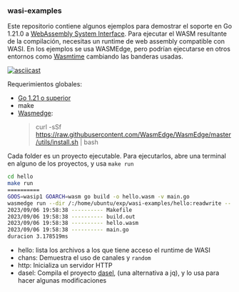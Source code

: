 ### wasi-examples

Este repositorio contiene algunos ejemplos para demostrar el soporte en Go 1.21.0 a [WebAssembly System Interface](https://wasi.dev/). Para ejecutar el WASM resultante de la compilación, necesitas un runtime de web assembly compatible con WASI.
En los ejemplos se usa WASMEdge, pero podrían ejecutarse en otros entornos como [Wasmtime](https://wasmtime.dev/) cambiando las banderas usadas.

[![asciicast](https://asciinema.org/a/5xKtQ78BAGVAiVP9TVLdXcNTQ.svg)](https://asciinema.org/a/5xKtQ78BAGVAiVP9TVLdXcNTQ) 

Requerimientos globales:
* [Go 1.21 o superior](https://go.dev/dl/)
* make
* [Wasmedge](https://wasmedge.org/docs/):
    > curl -sSf https://raw.githubusercontent.com/WasmEdge/WasmEdge/master/utils/install.sh | bash

Cada folder es un proyecto ejecutable. Para ejecutarlos, abre una terminal en alguno de los proyectos, y usa `make run`
```bash
cd hello
make run 
==========
GOOS=wasip1 GOARCH=wasm go build -o hello.wasm -v main.go 
wasmedge run --dir /:/home/ubuntu/exp/wasi-examples/hello:readwrite -- hello.wasm
2023/09/06 19:58:38 ---------- Makefile
2023/09/06 19:58:38 ---------- build.out
2023/09/06 19:58:38 ---------- hello.wasm
2023/09/06 19:58:38 ---------- main.go
duracion 3.178519ms
```

* hello: lista los archivos a los que tiene acceso el runtime de WASI
* chans: Demuestra el uso de canales y `random`
* http: Inicializa un servidor HTTP
* dasel: Compila el proyecto [dasel](https://github.com/TomWright/dasel), (una alternativa a jq), y lo usa para hacer algunas modificaciones
